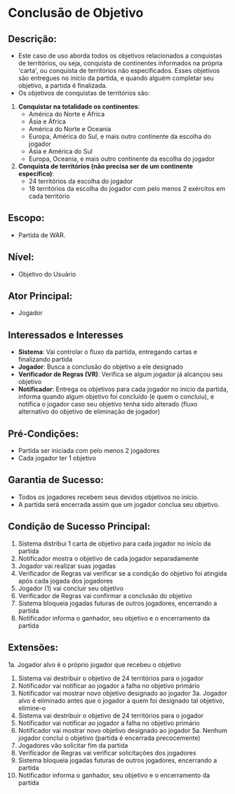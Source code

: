 # Conclusão de Objetivo

## **Descrição**:
- Este caso de uso aborda todos os objetivos relacionados a conquistas de territórios, ou seja, conquista de continentes informados na própria 'carta', ou conquista de territórios não especificados. Esses objetivos são entregues no início da partida, e quando alguém completar seu objetivo, a partida é finalizada. 
- Os objetivos de conquistas de territórios são:
1. **Conquistar na totalidade os continentes**:
    - América do Norte e África
    - Ásia e África
    - América do Norte e Oceania
    - Europa, América do Sul, e mais outro continente da escolha do jogador
    - Ásia e América do Sul
    - Europa, Oceania, e mais outro continente da escolha do jogador
2. **Conquista de territórios (não precisa ser de um continente específico)**:
    - 24 territórios da escolha do jogador
    - 18 territórios da escolha do jogador com pelo menos 2 exércitos em cada território
## **Escopo**:
- Partida de WAR.
## **Nível**:
- Objetivo do Usuário
## **Ator Principal**:
- Jogador
## **Interessados e Interesses**
- **Sistema**: Vai controlar o fluxo da partida, entregando cartas e finalizando partida
- **Jogador**: Busca a conclusão do objetivo a ele designado
- **Verificador de Regras (VR)**: Verifica se algum jogador já alcançou seu objetivo
- **Notificador**: Entrega os objetivos para cada jogador no início da partida, informa quando algum objetivo foi concluído (e quem o concluiu), e notifica o jogador caso seu objetivo tenha sido alterado (fluxo alternativo do objetivo de eliminação de jogador)
## **Pré-Condições**:
- Partida ser iniciada com pelo menos 2 jogadores
- Cada jogador ter 1 objetivo
## **Garantia de Sucesso**:
- Todos os jogadores recebem seus devidos objetivos no início.
- A partida será encerrada assim que um jogador conclua seu objetivo.
## **Condição de Sucesso Principal**:
1. Sistema distribui 1 carta de objetivo para cada jogador no início da partida
2. Notificador mostra o objetivo de cada jogador separadamente
3. Jogador vai realizar suas jogadas
4. Verificador de Regras vai verificar se a condição do objetivo foi atingida após cada jogada dos jogadores
5. Jogador (1) vai concluir seu objetivo
6. Verificador de Regras vai confirmar a conclusão do objetivo
7. Sistema bloqueia jogadas futuras de outros jogadores, encerrando a partida
8. Notificador informa o ganhador, seu objetivo e o encerramento da partida
## **Extensões**:
1a. Jogador alvo é o próprio jogador que recebeu o objetivo
  1. Sistema vai destribuir o objetivo de 24 territórios para o jogador
  2. Notificador vai notificar ao jogador a falha no objetivo primário
  3. Notificador vai mostrar novo objetivo designado ao jogador
3a. Jogador alvo é eliminado antes que o jogador a quem foi designado tal objetivo, elimine-o
  1. Sistema vai destribuir o objetivo de 24 territórios para o jogador
  2. Notificador vai notificar ao jogador a falha no objetivo primário
  3. Notificador vai mostrar novo objetivo designado ao jogador
5a. Nenhum jogador conclui o objetivo (partida é encerrada precocemente)
  1. Jogadores vão solicitar fim da partida
  2. Verificador de Regras vai verificar solicitações dos jogadores
  3. Sistema bloqueia jogadas futuras de outros jogadores, encerrando a partida
  4. Notificador informa o ganhador, seu objetivo e o encerramento da partida